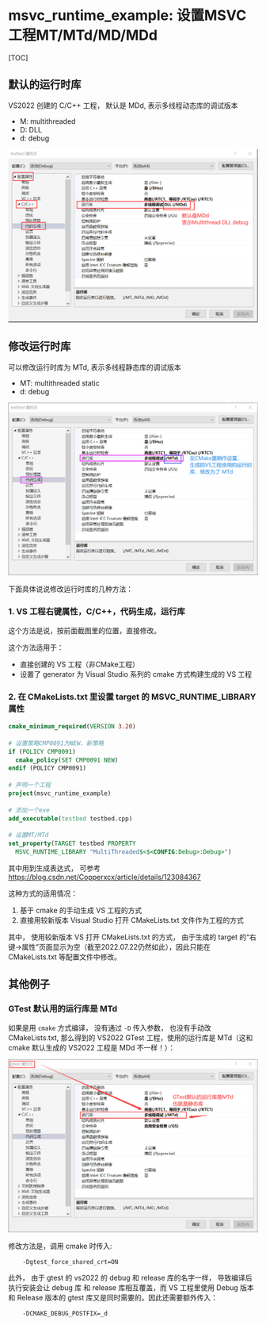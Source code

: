 # msvc_runtime_example: 设置MSVC工程MT/MTd/MD/MDd

[TOC]

## 默认的运行时库
VS2022 创建的 C/C++ 工程， 默认是 MDd, 表示多线程动态库的调试版本
- M: multithreaded
- D: DLL
- d: debug

![](vs2022_default_vc_runtime_MDd.png)

## 修改运行时库
可以修改运行时库为 MTd, 表示多线程静态库的调试版本
- MT: multithreaded static
- d: debug

![](vs2022_change_vc_runtime_to_MTd.png)

下面具体说说修改运行时库的几种方法：

### 1. VS 工程右键属性，C/C++，代码生成，运行库
这个方法是说，按前面截图里的位置，直接修改。

这个方法适用于：
- 直接创建的 VS 工程（非CMake工程）
- 设置了 generator 为 Visual Studio 系列的 cmake 方式构建生成的 VS 工程

### 2. 在 CMakeLists.txt 里设置 target 的 MSVC_RUNTIME_LIBRARY 属性
```cmake
cmake_minimum_required(VERSION 3.20)

# 设置策略CMP0091为NEW，新策略
if (POLICY CMP0091)
  cmake_policy(SET CMP0091 NEW)
endif (POLICY CMP0091)

# 声明一个工程
project(msvc_runtime_example)

# 添加一个exe
add_executable(testbed testbed.cpp)

# 设置MT/MTd
set_property(TARGET testbed PROPERTY
  MSVC_RUNTIME_LIBRARY "MultiThreaded$<$<CONFIG:Debug>:Debug>")
```

其中用到生成表达式， 可参考 https://blog.csdn.net/Copperxcx/article/details/123084367

这种方式的适用情况：
1. 基于 cmake 的手动生成 VS 工程的方式
2. 直接用较新版本 Visual Studio 打开 CMakeLists.txt 文件作为工程的方式

其中， 使用较新版本 VS 打开 CMakeLists.txt 的方式， 由于生成的 target 的“右键->属性”页面显示为空（截至2022.07.22仍然如此），因此只能在 CMakeLists.txt 等配置文件中修改。

## 其他例子

### GTest 默认用的运行库是 MTd
如果是用 `cmake` 方式编译， 没有通过 `-D` 传入参数， 也没有手动改 CMakeLists.txt, 那么得到的 VS2022 GTest 工程，使用的运行库是 MTd（这和 cmake 默认生成的 VS2022 工程是 MDd 不一样！）：

![](vs2022_gtest_default_runtime_is_MTd.png)

修改方法是，调用 cmake 时传入:
```
	-Dgtest_force_shared_crt=ON
```

此外， 由于 gtest 的 vs2022 的 debug 和 release 库的名字一样， 导致编译后执行安装会让 debug 库 和 release 库相互覆盖，而 VS 工程里使用 Debug 版本和 Release 版本的 gtest 库又是同时需要的。因此还需要额外传入：
```
	-DCMAKE_DEBUG_POSTFIX=_d
```